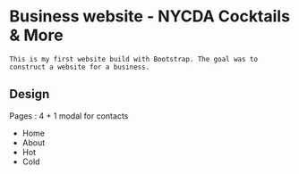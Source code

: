<h1>Business website - NYCDA Cocktails & More</h1>

	This is my first website build with Bootstrap. The goal was to construct a website for a business.

<h2>Design</h2>

Pages	: 4 + 1 modal for contacts

<ul>
	<li>Home</li>
	<li>About</li>
	<li>Hot</li>
	<li>Cold</li>
</ul>




